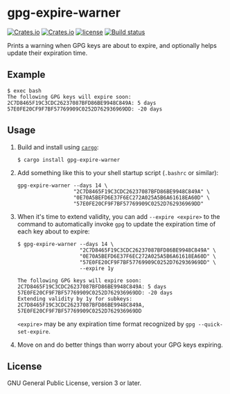 # gpg-expire-warner

[![Crates.io](https://img.shields.io/crates/v/gpg-expire-warner.svg)](https://crates.io/crates/gpg-expire-warner)
[![Crates.io](https://img.shields.io/crates/d/gpg-expire-warner.svg)](https://crates.io/crates/gpg-expire-warner)
[![license](https://img.shields.io/crates/l/gpg-expire-warner.svg)](https://github.com/emlun/gpg-expire-warner/blob/master/LICENSE)
[![Build status](https://github.com/emlun/gpg-expire-warner/actions/workflows/build.yml/badge.svg?branch=main)](https://github.com/emlun/gpg-expire-warner/actions/workflows/build.yml?query=branch%3Amain)

Prints a warning when GPG keys are about to expire, and optionally helps update
their expiration time.


## Example

```
$ exec bash
The following GPG keys will expire soon:
2C7D8465F19C3CDC26237087BFD86BE9948C849A: 5 days
57E0FE20CF9F7BF57769909C0252D762936969DD: -20 days
```


## Usage

 1. Build and install using [`cargo`][cargo]:

    ```
    $ cargo install gpg-expire-warner
    ```

 2. Add something like this to your shell startup script (`.bashrc` or similar):

    ```
    gpg-expire-warner --days 14 \
                      "2C7D8465F19C3CDC26237087BFD86BE9948C849A" \
                      "0E70A5BEFD6E37F6EC272A025A5B6A61618EA60D" \
                      "57E0FE20CF9F7BF57769909C0252D762936969DD"
    ```

 3. When it's time to extend validity, you can add `--expire <expire>` to the
    command to automatically invoke `gpg` to update the expiration time of each
    key about to expire:

    ```
    $ gpg-expire-warner --days 14 \
                        "2C7D8465F19C3CDC26237087BFD86BE9948C849A" \
                        "0E70A5BEFD6E37F6EC272A025A5B6A61618EA60D" \
                        "57E0FE20CF9F7BF57769909C0252D762936969DD" \
                        --expire 1y

    The following GPG keys will expire soon:
    2C7D8465F19C3CDC26237087BFD86BE9948C849A: 5 days
    57E0FE20CF9F7BF57769909C0252D762936969DD: -20 days
    Extending validity by 1y for subkeys: 2C7D8465F19C3CDC26237087BFD86BE9948C849A, 57E0FE20CF9F7BF57769909C0252D762936969DD
    ```

    `<expire>` may be any expiration time format recognized by `gpg
    --quick-set-expire`.

 4. Move on and do better things than worry about your GPG keys expiring.


## License

GNU General Public License, version 3 or later.


[cargo]: https://crates.io/crates/gpg-expire-warner
